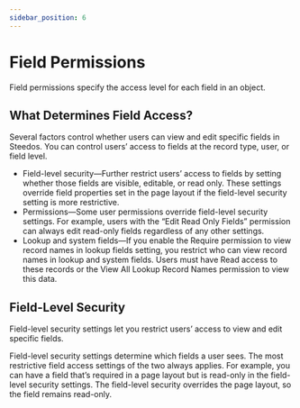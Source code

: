 ```yaml
---
sidebar_position: 6
---
```


# Field Permissions

Field permissions specify the access level for each field in an object. 

## What Determines Field Access?

Several factors control whether users can view and edit specific fields in Steedos. You can control users’ access to fields at the record type, user, or field level.

- Field-level security—Further restrict users’ access to fields by setting whether those fields are visible, editable, or read only. These settings override field properties set in the page layout if the field-level security setting is more restrictive.
- Permissions—Some user permissions override field-level security settings. For example, users with the “Edit Read Only Fields” permission can always edit read-only fields regardless of any other settings.
- Lookup and system fields—If you enable the Require permission to view record names in lookup fields setting, you restrict who can view record names in lookup and system fields. Users must have Read access to these records or the View All Lookup Record Names permission to view this data.

## Field-Level Security

Field-level security settings let you restrict users’ access to view and edit specific fields.

Field-level security settings determine which fields a user sees. The most restrictive field access settings of the two always applies. For example, you can have a field that’s required in a page layout but is read-only in the field-level security settings. The field-level security overrides the page layout, so the field remains read-only.

